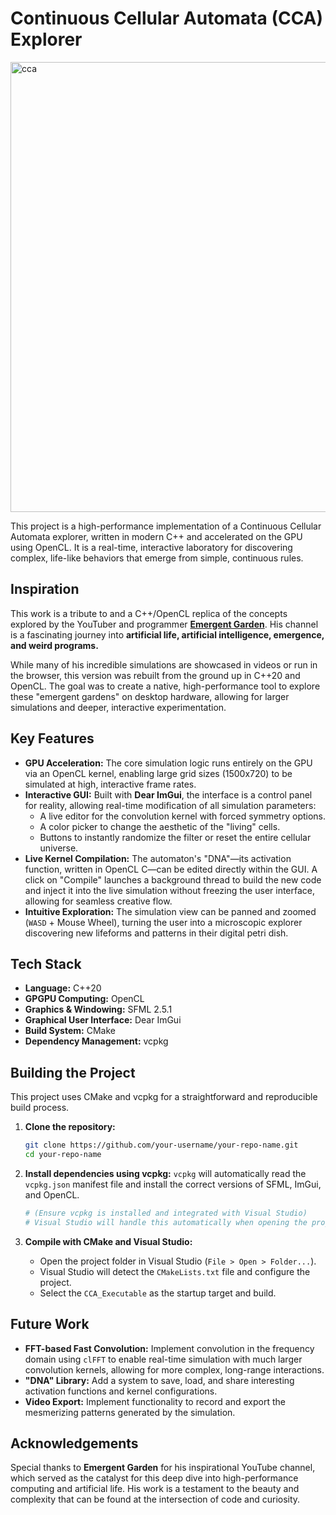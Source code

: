 # Continuous Cellular Automata (CCA) Explorer
<img width="1280" height="720" alt="cca" src="https://github.com/user-attachments/assets/ab7e60f0-56bd-4eb3-8c6d-cd8eab20bf2e" />


This project is a high-performance implementation of a Continuous Cellular Automata explorer, written in modern C++ and accelerated on the GPU using OpenCL. It is a real-time, interactive laboratory for discovering complex, life-like behaviors that emerge from simple, continuous rules.

## Inspiration

This work is a tribute to and a C++/OpenCL replica of the concepts explored by the YouTuber and programmer **[Emergent Garden](https://www.youtube.com/@EmergentGarden)**. His channel is a fascinating journey into **artificial life, artificial intelligence, emergence, and weird programs.**

While many of his incredible simulations are showcased in videos or run in the browser, this version was rebuilt from the ground up in C++20 and OpenCL. The goal was to create a native, high-performance tool to explore these "emergent gardens" on desktop hardware, allowing for larger simulations and deeper, interactive experimentation.

## Key Features

*   **GPU Acceleration:** The core simulation logic runs entirely on the GPU via an OpenCL kernel, enabling large grid sizes (1500x720) to be simulated at high, interactive frame rates.
*   **Interactive GUI:** Built with **Dear ImGui**, the interface is a control panel for reality, allowing real-time modification of all simulation parameters:
    *   A live editor for the convolution kernel with forced symmetry options.
    *   A color picker to change the aesthetic of the "living" cells.
    *   Buttons to instantly randomize the filter or reset the entire cellular universe.
*   **Live Kernel Compilation:** The automaton's "DNA"—its activation function, written in OpenCL C—can be edited directly within the GUI. A click on "Compile" launches a background thread to build the new code and inject it into the live simulation without freezing the user interface, allowing for seamless creative flow.
*   **Intuitive Exploration:** The simulation view can be panned and zoomed (`WASD` + Mouse Wheel), turning the user into a microscopic explorer discovering new lifeforms and patterns in their digital petri dish.

## Tech Stack

*   **Language:** C++20
*   **GPGPU Computing:** OpenCL
*   **Graphics & Windowing:** SFML 2.5.1
*   **Graphical User Interface:** Dear ImGui
*   **Build System:** CMake
*   **Dependency Management:** vcpkg

## Building the Project

This project uses CMake and vcpkg for a straightforward and reproducible build process.

1.  **Clone the repository:**
    ```bash
    git clone https://github.com/your-username/your-repo-name.git
    cd your-repo-name
    ```

2.  **Install dependencies using vcpkg:**
    `vcpkg` will automatically read the `vcpkg.json` manifest file and install the correct versions of SFML, ImGui, and OpenCL.
    ```bash
    # (Ensure vcpkg is installed and integrated with Visual Studio)
    # Visual Studio will handle this automatically when opening the project as a CMake folder.
    ```

3.  **Compile with CMake and Visual Studio:**
    *   Open the project folder in Visual Studio (`File > Open > Folder...`).
    *   Visual Studio will detect the `CMakeLists.txt` file and configure the project.
    *   Select the `CCA_Executable` as the startup target and build.

## Future Work

*   **FFT-based Fast Convolution:** Implement convolution in the frequency domain using `clFFT` to enable real-time simulation with much larger convolution kernels, allowing for more complex, long-range interactions.
*   **"DNA" Library:** Add a system to save, load, and share interesting activation functions and kernel configurations.
*   **Video Export:** Implement functionality to record and export the mesmerizing patterns generated by the simulation.

## Acknowledgements

Special thanks to **Emergent Garden** for his inspirational YouTube channel, which served as the catalyst for this deep dive into high-performance computing and artificial life. His work is a testament to the beauty and complexity that can be found at the intersection of code and curiosity.
